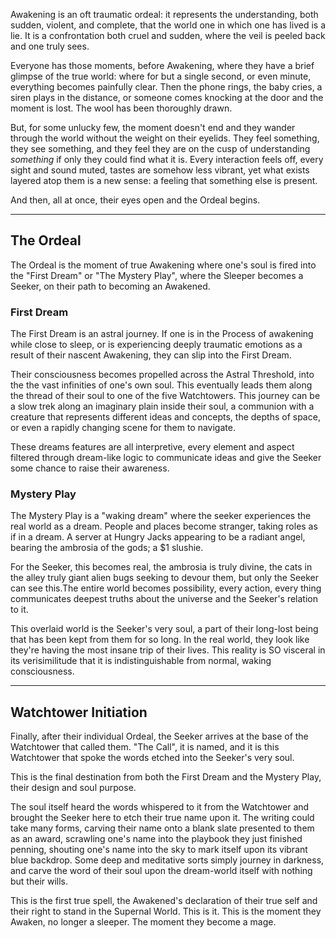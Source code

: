 Awakening is an oft traumatic ordeal: it represents the understanding, both sudden, violent, and complete, that the world one in which one has lived is a lie. It is a confrontation both cruel and sudden, where the veil is peeled back and one truly sees.

Everyone has those moments, before Awakening, where they have a brief glimpse of the true world: where for but a single second, or even minute, everything becomes painfully clear. Then the phone rings, the baby cries, a siren plays in the distance, or someone comes knocking at the door and the moment is lost. The wool has been thoroughly drawn.

But, for some unlucky few, the moment doesn't end and they wander through the world without the weight on their eyelids. They feel something, they see something, and they feel they are on the cusp of understanding *something* if only they could find what it is.
Every interaction feels off, every sight and sound muted, tastes are somehow less vibrant, yet what exists layered atop them is a new sense: a feeling that something else is present.

And then, all at once, their eyes open and the Ordeal begins.

---
## The Ordeal
The Ordeal is the moment of true Awakening where one's soul is fired into the "First Dream" or "The Mystery Play", where the Sleeper becomes a Seeker, on their path to becoming an Awakened.

### First Dream
The First Dream is an astral journey. If one is in the Process of awakening while close to sleep, or is experiencing deeply traumatic emotions as a result of their nascent Awakening, they can slip into the First Dream.

Their consciousness becomes propelled across the Astral Threshold, into the the vast infinities of one's own soul. This eventually leads them along the thread of their soul to one of the five Watchtowers. This journey can be a slow trek along an imaginary plain inside their soul, a communion with a creature that represents different ideas and concepts, the depths of space, or even a rapidly changing scene for them to navigate.

These dreams features are all interpretive, every element and aspect filtered through dream-like logic to communicate ideas and give the Seeker some chance to raise their awareness.

### Mystery Play
The Mystery Play is a "waking dream" where the seeker experiences the real world as a dream. People and places become stranger, taking roles as if in a dream. A server at Hungry Jacks appearing to be a radiant angel, bearing the ambrosia of the gods; a $1 slushie.

For the Seeker, this becomes real, the ambrosia is truly divine, the cats in the alley truly giant alien bugs seeking to devour them, but only the Seeker can see this.The entire world becomes possibility, every action, every thing communicates deepest truths about the universe and the Seeker's relation to it.

This overlaid world is the Seeker's very soul, a part of their long-lost being that has been kept from them for so long. In the real world, they look like they're having the most insane trip of their lives. This reality is SO visceral in its verisimilitude that it is indistinguishable from normal, waking consciousness.

---
## Watchtower Initiation
Finally, after their individual Ordeal, the Seeker arrives at the base of the Watchtower that called them. "The Call", it is named, and it is this Watchtower that spoke the words etched into the Seeker's very soul.

This is the final destination from both the First Dream and the Mystery Play, their design and soul purpose.

The soul itself heard the words whispered to it from the Watchtower and brought the Seeker here to etch their true name upon it. The writing could take many forms, carving their name onto a blank slate presented to them as an award, scrawling one's name into the playbook they just finished penning, shouting one's name into the sky to mark itself upon its vibrant blue backdrop. Some deep and meditative sorts simply journey in darkness, and carve the word of their soul upon the dream-world itself with nothing but their wills.

This is the first true spell, the Awakened's declaration of their true self and their right to stand in the Supernal World. 
This is it.
This is the moment they Awaken, no longer a sleeper.
The moment they become a mage.
